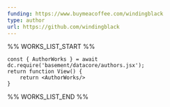 ```yaml
---
funding: https://www.buymeacoffee.com/windingblack
type: author
url: https://github.com/windingblack
---
```



%% WORKS_LIST_START %%

```datacorejsx
const { AuthorWorks } = await dc.require('basement/datacore/authors.jsx');
return function View() {
    return <AuthorWorks/>
}
```
%% WORKS_LIST_END %%